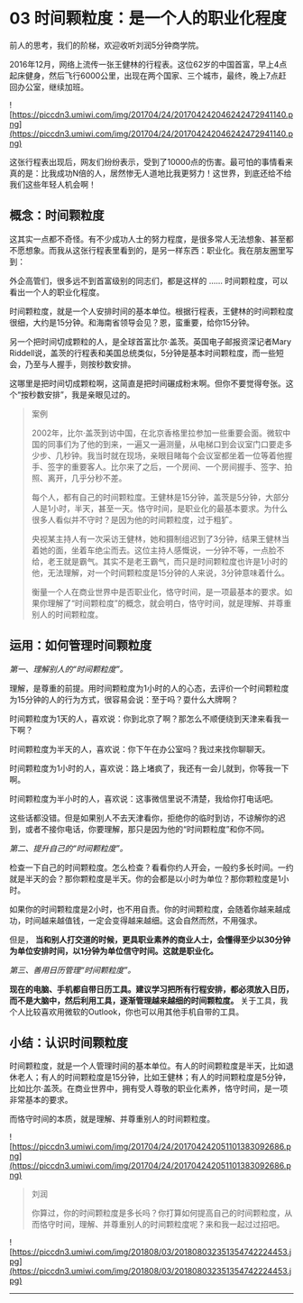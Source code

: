 # 03 时间颗粒度：是一个人的职业化程度

前人的思考，我们的阶梯，欢迎收听刘润5分钟商学院。

2016年12月，网络上流传一张王健林的行程表。这位62岁的中国首富，早上4点起床健身，然后飞行6000公里，出现在两个国家、三个城市，最终，晚上7点赶回办公室，继续加班。

![https://piccdn3.umiwi.com/img/201704/24/201704242046242472941140.png](https://piccdn3.umiwi.com/img/201704/24/201704242046242472941140.png)

这张行程表出现后，网友们纷纷表示，受到了10000点的伤害。最可怕的事情看来真的是：比我成功N倍的人，居然惨无人道地比我更努力！这世界，到底还给不给我们这些年轻人机会啊！

## 概念：时间颗粒度

这其实一点都不奇怪。有不少成功人士的努力程度，是很多常人无法想象、甚至都不愿想象。而我从这张行程表里看到的，是另一样东西：职业化。我在朋友圈里写到：

外企高管们，很多远不到首富级别的同志们，都是这样的 …… 时间颗粒度，可以看出一个人的职业化程度。

时间颗粒度，就是一个人安排时间的基本单位。根据行程表，王健林的时间颗粒度很细，大约是15分钟。和海南省领导会见？恩，蛮重要，给你15分钟。

另一个把时间切成颗粒的人，是全球首富比尔·盖茨。英国电子邮报资深记者Mary Riddell说，盖茨的行程表和美国总统类似，5分钟是基本时间颗粒度，而一些短会，乃至与人握手，则按秒数安排。

这哪里是把时间切成颗粒啊，这简直是把时间碾成粉末啊。但你不要觉得夸张。这个“按秒数安排”，我是亲眼见过的。

> 案例
> 
> 2002年，比尔·盖茨到访中国，在北京香格里拉参加一些重要会面。微软中国的同事们为了他的到来，一遍又一遍测量，从电梯口到会议室门口要走多少步、几秒钟。我当时就在现场，亲眼目睹每个会议室都坐着一位等着他握手、签字的重要客人。比尔来了之后，一个房间、一个房间握手、签字、拍照、离开，几乎分秒不差。
> 
> 
> 
> 每个人，都有自己的时间颗粒度。王健林是15分钟，盖茨是5分钟，大部分人是1小时，半天，甚至一天。恪守时间，是职业化的最基本要求。为什么很多人看似并不守时？是因为他的时间颗粒度，过于粗犷。
> 
> 央视某主持人有一次采访王健林，她和摄制组迟到了3分钟，结果王健林当着她的面，坐着车绝尘而去。这位主持人感慨说，一分钟不等，一点脸不给，老王就是霸气。其实不是老王霸气，而只是时间颗粒度也许是1小时的他，无法理解，对一个时间颗粒度是15分钟的人来说，3分钟意味着什么。
> 
> 
> 
> 衡量一个人在商业世界中是否职业化，恪守时间，是一项最基本的要求。如果你理解了“时间颗粒度”的概念，就会明白，恪守时间，就是理解、并尊重别人的时间颗粒度。

## 运用：如何管理时间颗粒度

 *第一、理解别人的“时间颗粒度”。*

理解，是尊重的前提。用时间颗粒度为1小时的人的心态，去评价一个时间颗粒度为15分钟的人的行为方式，很容易会说：至于吗？耍什么大牌啊？

时间颗粒度为1天的人，喜欢说：你到北京了啊？那怎么不顺便绕到天津来看我一下啊？

时间颗粒度为半天的人，喜欢说：你下午在办公室吗？我过来找你聊聊天。

时间颗粒度为1小时的人，喜欢说：路上堵疯了，我还有一会儿就到，你等我一下啊。

时间颗粒度为半小时的人，喜欢说：这事微信里说不清楚，我给你打电话吧。

这些话都没错。但是如果别人不去天津看你，拒绝你的临时到访，不谅解你的迟到，或者不接你电话，你要理解，那只是因为他的“时间颗粒度”和你不同。

 *第二、提升自己的“时间颗粒度”。*

检查一下自己的时间颗粒度。怎么检查？看看你约人开会，一般约多长时间。一约就是半天的会？那你颗粒度是半天。你的会都是以小时为单位？那你颗粒度是1小时。

如果你的时间颗粒度是2小时，也不用自责。你的时间颗粒度，会随着你越来越成功，时间越来越值钱，一定会变得越来越细。这会自然而然，不用强求。

但是， **当和别人打交道的时候，更具职业素养的商业人士，会懂得至少以30分钟为单位安排时间，以1分钟为单位信守时间。这就是职业化。**

 *第三、善用日历管理“时间颗粒度”。*

 **现在的电脑、手机都自带日历工具。建议学习把所有行程安排，都必须放入日历，而不是大脑中，然后利用工具，逐渐管理越来越细的时间颗粒度。** 关于工具，我个人比较喜欢用微软的Outlook，你也可以用其他手机自带的工具。

## 小结：认识时间颗粒度

时间颗粒度，就是一个人管理时间的基本单位。有人的时间颗粒度是半天，比如退休老人；有人的时间颗粒度是15分钟，比如王健林；有人的时间颗粒度是5分钟，比如比尔·盖茨。在商业世界中，拥有受人尊敬的职业化素养，恪守时间，是一项非常基本的要求。

而恪守时间的本质，就是理解、并尊重别人的时间颗粒度。

![https://piccdn3.umiwi.com/img/201704/24/201704242051101383092686.png](https://piccdn3.umiwi.com/img/201704/24/201704242051101383092686.png)

> 刘润
> 
> 你算过，你的时间颗粒度是多长吗？你打算如何提高自己的时间颗粒度，从而恪守时间，理解、并尊重别人的时间颗粒度呢？来和我一起过过招吧。

![https://piccdn3.umiwi.com/img/201808/03/201808032351354742224453.jpg](https://piccdn3.umiwi.com/img/201808/03/201808032351354742224453.jpg)

---
